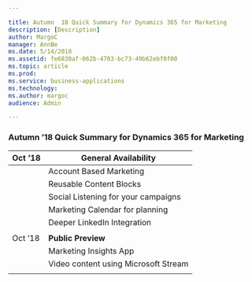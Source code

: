 ```yaml
---

title: Autumn  18 Quick Summary for Dynamics 365 for Marketing
description: [Description]
author: MargoC
manager: AnnBe
ms.date: 5/14/2018
ms.assetid: fe6830af-062b-4703-bc73-49b62ebf0f00
ms.topic: article
ms.prod: 
ms.service: business-applications
ms.technology: 
ms.author: margoc
audience: Admin

---
```

### Autumn ’18 Quick Summary for Dynamics 365 for Marketing

| Oct ’18 | **General Availability**             |
|---------|--------------------------------------|
|         | Account Based Marketing              |
|         | Reusable Content Blocks              |
|         | Social Listening for your campaigns  |
|         | Marketing Calendar for planning      |
|         | Deeper LinkedIn Integration          |
|         |                                      |
| Oct ’18 | **Public Preview**                   |
|         | Marketing Insights App               |
|         | Video content using Microsoft Stream |
|         |                                      |



